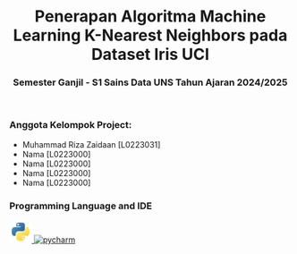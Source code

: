 <h1 align="center">Penerapan Algoritma Machine Learning K-Nearest Neighbors pada Dataset Iris UCI</h1>
<h3 align="center">Semester Ganjil - S1 Sains Data UNS Tahun Ajaran 2024/2025</h3>

<br>
<p align="right"> <h3>Anggota Kelompok Project:</h3> 
  </p>

- Muhammad Riza Zaidaan [L0223031]
- Nama [L0223000]
- Nama [L0223000]
- Nama [L0223000]
- Nama [L0223000]

<h3 align="left">Programming Language and IDE</h3>
<p align="left"> 
  <a href="https://www.python.org/" target="_blank" rel="noreferrer">
    <img src="https://raw.githubusercontent.com/devicons/devicon/master/icons/python/python-original.svg"
      alt="python" width="40" height="40"/> 
  </a>
  <a href="https://www.jetbrains.com/pycharm/" target="_blank" rel="noreferrer">
    <img src="https://resources.jetbrains.com/storage/products/pycharm/img/meta/pycharm_logo_300x300.png"
      alt="pycharm" width="40" height="40"/>
  </a>
</p>
